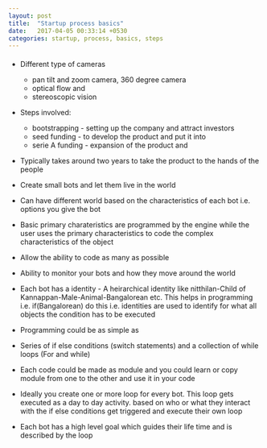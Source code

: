 ```yaml
---
layout: post
title:  "Startup process basics"
date:   2017-04-05 00:33:14 +0530
categories: startup, process, basics, steps
---
```



#### 

- Different type of cameras
    - pan tilt and zoom camera, 360 degree camera
    - optical flow and 
    - stereoscopic vision
- Steps involved:
    - bootstrapping - setting up the company and attract investors
    - seed funding - to develop the product and put it into 
    - serie A funding - expansion of the product and
- Typically takes around two years to take the product to the hands of the people


- Create small bots and let them live in the world
- Can have different world based on the characteristics of each bot i.e. options you give the bot
- Basic primary charateristics are programmed by the engine while the user uses the primary characteristics to code the complex characteristics of the object
- Allow the ability to code as many as possible
- Ability to monitor your bots and how they move around the world
- Each bot has a identity - A heirarchical identity like nitthilan-Child of Kannappan-Male-Animal-Bangalorean etc. This helps in programming i.e. if(Bangalorean) do this i.e. identities are used to identify for what all objects the condition has to be executed
- Programming could be as simple as 
- Series of if else conditions (switch statements) and a collection of while loops (For and while)
- Each code could be made as module and you could learn or copy module from one to the other and use it in your code
- Ideally you create one or more loop for every bot. This loop gets executed as a day to day activity. based on who or what they interact with the if else conditions get triggered and execute their own loop
- Each bot has a high level goal which guides their life time and is described by the loop